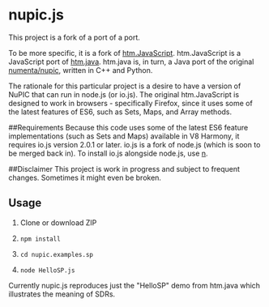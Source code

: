 # nupic.js
This project is a fork of a port of a port.

To be more specific, it is a fork of [htm.JavaScript](https://github.com/nupic-community/htm.JavaScript). htm.JavaScript is a JavaScript port of [htm.java](https://github.com/numenta/htm.java). htm.java is, in turn, a Java port of the original [numenta/nupic](https://github.com/numenta/nupic), written in C++ and Python.

The rationale for this particular project is a desire to have a version of NuPIC that can run in node.js (or io.js). The original htm.JavaScript is designed to work in browsers - specifically Firefox, since it uses some of the latest features of ES6, such as Sets, Maps, and Array methods.

##Requirements
Because this code uses some of the latest ES6 feature implementations (such as Sets and Maps) available in V8 Harmony, it requires io.js version 2.0.1 or later. io.js is a fork of node.js (which is soon to be merged back in). To install io.js alongside node.js, use [n](https://github.com/tj/n).

##Disclaimer
This project is work in progress and subject to frequent changes. Sometimes it might even be broken.

## Usage
1. Clone or download ZIP

2. `npm install`

3. `cd nupic.examples.sp`

4. `node HelloSP.js`

Currently nupic.js reproduces just the "HelloSP" demo from htm.java which illustrates the meaning of SDRs.
